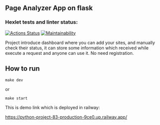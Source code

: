 Page Analyzer App on flask
-------

### Hexlet tests and linter status:
[![Actions Status](https://github.com/Abdujabbar/python-project-83/workflows/hexlet-check/badge.svg)](https://github.com/Abdujabbar/python-project-83/actions)
[![Maintainability](https://api.codeclimate.com/v1/badges/aebdd809f44bfa340c7e/maintainability)](https://codeclimate.com/github/Abdujabbar/python-project-83/maintainability)


Project introduce dashboard where you can add your sites, and manually check their status, it can store some information which received while execute a request and anyone can use it. No need registration.

How to run
----------------
`
make dev
`

or

`
make start
`

This is demo link which is deployed in railway:

https://python-project-83-production-9ce0.up.railway.app/